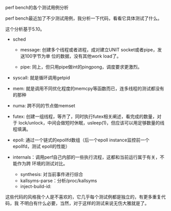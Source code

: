         
perf bench的各个测试用例分析

perf bench最近加了不少测试用例，我分析一下代码，看看它具体测试了什么。

这个分析基于5.10。

* sched

  * message: 创建多个线程或者进程，成对建立UNIT socket或者pipe，发送100字节为单
  位的数据，没有其他work load了。

  * pipe: 同上，但只用pipe做int的pingpong，调度要求更激烈。

* syscall: 就是循环调用getpid
* mem: 就是调用不同优化程度的memcpy等函数而已，连多线程的测试都没有的那种
* numa: 跨不同的节点做memset
* futex: 创建一组线程，等齐了，同时执行futex相关阐述，看完成的数量，对于
  lock/unlock，中间会做短时休眠，usleep(1)，但应该可以用足够数量的线程填满。
* epoll: 通过一个链式的epollfd数组（后一个epoll instance监控前一个epollfd，测试
  epoll的性能）
* internals：调用perf自己内部的一些执行流程，这都和当前运行属于有关，不能作为跨
  环境的测试对比。
  * synthesis: 对当前事件进行综合
  * kallsyms-parse：分析/proc/kallsyms
  * inject-build-id: 
  
这些代码的风格我个人是不喜欢的，它几乎每个测试例都是独立的，有更多重复代码，我
不明白有什么必要，当然，对于这样的测试来说无伤大雅就是了。
